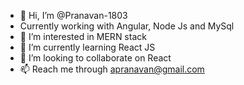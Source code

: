- 👋 Hi, I’m @Pranavan-1803
- Currently working with Angular, Node Js and MySql
- 👀 I’m interested in MERN stack
- 🌱 I’m currently learning React JS
- 💞️ I’m looking to collaborate on React
- 📫 Reach me through apranavan@gmail.com

<!---
Pranavan-1803/Pranavan-1803 is a ✨ special ✨ repository because its `README.md` (this file) appears on your GitHub profile.
You can click the Preview link to take a look at your changes.
--->
